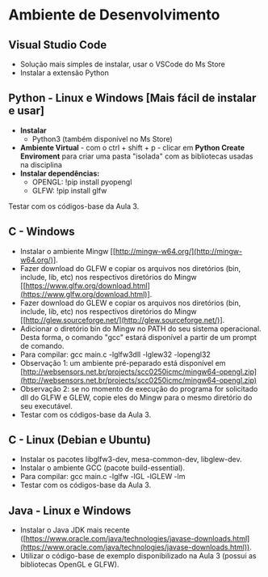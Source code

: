 # Ambiente de Desenvolvimento

## Visual Studio Code

* Solução mais simples de instalar, usar o VSCode do Ms Store
* Instalar a extensão Python

## Python - Linux e Windows [Mais fácil de instalar e usar]

* **Instalar**
    - Python3 (também disponível no Ms Store)
* **Ambiente Virtual** - com o ctrl + shift + p - clicar em **Python Create Enviroment** para criar uma pasta "isolada" com as bibliotecas usadas na disciplina
* **Instalar dependências:**
    - OPENGL: !pip install pyopengl
    - GLFW: !pip install glfw

Testar com os códigos-base da Aula 3.

## C - Windows

* Instalar o ambiente Mingw [[http://mingw-w64.org/](http://mingw-w64.org/)].
* Fazer download do GLFW e copiar os arquivos nos diretórios (bin, include, lib, etc) nos respectivos diretórios do Mingw [[https://www.glfw.org/download.html](https://www.glfw.org/download.html)].
* Fazer download do GLEW e copiar os arquivos nos diretórios (bin, include, lib, etc) nos respectivos diretórios do Mingw [[http://glew.sourceforge.net/](http://glew.sourceforge.net/)].
* Adicionar
  o diretório bin do Mingw no PATH do seu sistema operacional. Desta
  forma, o comando "gcc" estará disponível a partir de um prompt de
  comando.
* Para compilar: gcc main.c -lglfw3dll -lglew32 -lopengl32
* Observação 1: um ambiente pré-peparado está disponível em [http://websensors.net.br/projects/scc0250icmc/mingw64-opengl.zip](http://websensors.net.br/projects/scc0250icmc/mingw64-opengl.zip)
* Observação
  2: se no momento de execução do programa for solicitado dll do GLFW e
  GLEW, copie eles do Mingw para o mesmo diretório do seu executável.
* Testar com os códigos-base da Aula 3.

## C - Linux (Debian e Ubuntu)

* Instalar os pacotes libglfw3-dev, mesa-common-dev, libglew-dev.
* Instalar o ambiente GCC (pacote build-essential).
* Para compilar: gcc main.c -lglfw -lGL -lGLEW -lm
* Testar com os códigos-base da Aula 3.

## Java - Linux e Windows

* Instalar o Java JDK mais recente ([https://www.oracle.com/java/technologies/javase-downloads.html](https://www.oracle.com/java/technologies/javase-downloads.html)).
* Utilizar o código-base de exemplo disponibilizado na Aula 3 (possui as bibliotecas OpenGL e GLFW).
